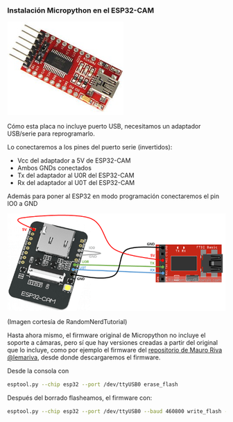 ### Instalación Micropython en el ESP32-CAM

![](./images/ftdi.jpg) 

Cómo esta placa no incluye puerto USB, necesitamos un adaptador USB/serie para reprogramarlo.

Lo conectaremos a los pines del puerto serie (invertidos):

* Vcc del adaptador a 5V de ESP32-CAM
* Ambos GNDs conectados
* Tx del adaptador al U0R del ESP32-CAM
* Rx del adaptador al U0T del ESP32-CAM

Además para poner al ESP32 en modo programación conectaremos el pin IO0 a GND

![](./images/ESP32-CAM-FTDI-programmer-5V-supply.png)

(Imagen cortesía de RandomNerdTutorial)

Hasta ahora mismo, el firmware original de Micropython no incluye el soporte a cámaras, pero sí que hay versiones creadas a partir del original que lo incluye, como por ejemplo el firmware del [repositorio de Mauro Riva @lemariva](https://github.com/lemariva/micropython-camera-driver/tree/master/firmware), desde donde descargaremos el firmware.

Desde la consola con 

```sh
esptool.py --chip esp32 --port /dev/ttyUSB0 erase_flash
```

Después del borrado flasheamos,  el firmware con:

```sh
esptool.py --chip esp32 --port /dev/ttyUSB0 --baud 460800 write_flash -z 0x1000 esp32-20210902-v1.17.bin
```

